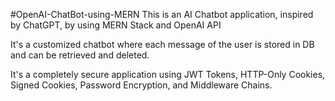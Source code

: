 #OpenAI-ChatBot-using-MERN
This is an AI Chatbot application, inspired by ChatGPT, by using MERN Stack and OpenAI API

It's a customized chatbot where each message of the user is stored in DB and can be retrieved and deleted.

It's a completely secure application using JWT Tokens, HTTP-Only Cookies, Signed Cookies, Password Encryption, and Middleware Chains.
